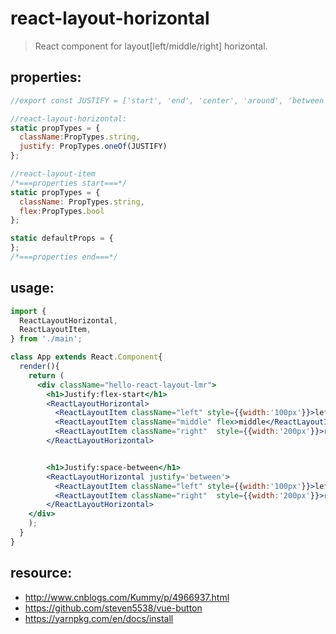 # react-layout-horizontal
> React component for layout[left/middle/right] horizontal.



## properties:
```javascript
//export const JUSTIFY = ['start', 'end', 'center', 'around', 'between'];

//react-layout-horizontal:
static propTypes = {
  className:PropTypes.string,
  justify: PropTypes.oneOf(JUSTIFY)
};

//react-layout-item
/*===properties start===*/
static propTypes = {
  className: PropTypes.string,
  flex:PropTypes.bool
};

static defaultProps = {
};
/*===properties end===*/
```


## usage:
```jsx
import {
  ReactLayoutHorizontal,
  ReactLayoutItem,
} from './main';

class App extends React.Component{
  render(){
    return (
      <div className="hello-react-layout-lmr">
        <h1>Justify:flex-start</h1>
        <ReactLayoutHorizontal>
          <ReactLayoutItem className="left" style={{width:'100px'}}>left</ReactLayoutItem>
          <ReactLayoutItem className="middle" flex>middle</ReactLayoutItem>
          <ReactLayoutItem className="right"  style={{width:'200px'}}>right</ReactLayoutItem>
        </ReactLayoutHorizontal>


        <h1>Justify:space-between</h1>
        <ReactLayoutHorizontal justify='between'>
          <ReactLayoutItem className="left" style={{width:'100px'}}>left</ReactLayoutItem>
          <ReactLayoutItem className="right"  style={{width:'200px'}}>right</ReactLayoutItem>
        </ReactLayoutHorizontal>
    </div>
    );
  }
}


```



## resource:
+ http://www.cnblogs.com/Kummy/p/4966937.html
+ https://github.com/steven5538/vue-button
+ https://yarnpkg.com/en/docs/install
